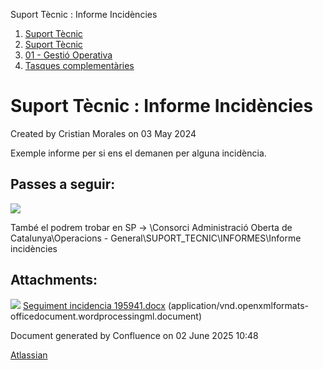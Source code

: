 Suport Tècnic : Informe Incidències  

1.  [Suport Tècnic](index.md)
2.  [Suport Tècnic](13893782.md)
3.  [01 - Gestió Operativa](26313391.md)
4.  [Tasques complementàries](26313409.md)

Suport Tècnic : Informe Incidències
===================================

Created by Cristian Morales on 03 May 2024

Exemple informe per si ens el demanen per alguna incidència.

Passes a seguir:
----------------

  

[![](rest/documentConversion/latest/conversion/thumbnail/100010381/1)](/download/attachments/100010380/Seguiment%20incidencia%20195941.docx?version=1&modificationDate=1714738853863&api=v2)

  

També el podrem trobar en SP → \\Consorci Administració Oberta de Catalunya\\Operacions - General\\SUPORT\_TECNIC\\INFORMES\\Informe incidències

Attachments:
------------

![](images/icons/bullet_blue.gif) [Seguiment incidencia 195941.docx](attachments/100010380/100010381.docx) (application/vnd.openxmlformats-officedocument.wordprocessingml.document)  

Document generated by Confluence on 02 June 2025 10:48

[Atlassian](http://www.atlassian.com/)